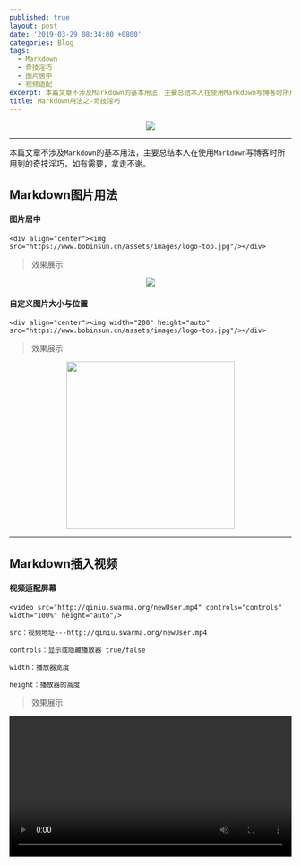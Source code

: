 ```yaml
---
published: true
layout: post
date: '2019-03-29 08:34:00 +0800'
categories: Blog
tags:
  - Markdown
  - 奇技淫巧
  - 图片居中
  - 视频适配
excerpt: 本篇文章不涉及Markdown的基本用法，主要总结本人在使用Markdown写博客时所用到的奇技淫巧，如有需要，拿走不谢。
title: Markdown用法之-奇技淫巧
---
```

<div align="center"><img src="https://www.bobinsun.cn/assets/images/logo-top.jpg"/></div>

---

本篇文章不涉及`Markdown`的基本用法，主要总结本人在使用`Markdown`写博客时所用到的奇技淫巧，如有需要，拿走不谢。


## Markdown图片用法

#### 图片居中

```
<div align="center"><img src="https://www.bobinsun.cn/assets/images/logo-top.jpg"/></div>
```

> 效果展示

<div align="center"><img src="https://www.bobinsun.cn/assets/images/logo-top.jpg"/></div>


#### 自定义图片大小与位置

```
<div align="center"><img width="200" height="auto" src="https://www.bobinsun.cn/assets/images/logo-top.jpg"/></div>
```

> 效果展示

<div align="center"><img width="300" height="auto" src="https://www.bobinsun.cn/assets/images/logo-top.jpg"/></div>

---

## Markdown插入视频

#### 视频适配屏幕

```
<video src="http://qiniu.swarma.org/newUser.mp4" controls="controls" width="100%" height="auto"/>

```

```
src：视频地址---http://qiniu.swarma.org/newUser.mp4

controls：显示或隐藏播放器 true/false

width：播放器宽度

height：播放器的高度
```

> 效果展示

<video src="http://qiniu.swarma.org/newUser.mp4" controls="controls" width="100%" height="auto"/>

---

## 插入Emoji表情符号

#### Emoji资源库

- [EMOJI CHEAT SHEET](https://www.webfx.com/tools/emoji-cheat-sheet/):https://www.webfx.com/tools/emoji-cheat-sheet/

- **GitHub Emoji** ： https://github.com/ikatyang/emoji-cheat-sheet/blob/master/README.md

`资源截图：`

<div align="center"><img width="600" height="auto" src="https://www.bobinsun.cn/assets/images/emoji-01.png"/></div>

<div align="center"><img width="600" height="auto" src="https://www.bobinsun.cn/assets/images/emoji-02.png"/></div>

> 效果展示

:bowtie: :money_with_wings: :anguished: :family: :ox: :mega: :bath: :soccer: :watermelon: :bike: :us: :cn: :one: :u5408: :u6709: :do_not_litter: :sos: :x:

---

## 设置文字属性

#### 改变字体颜色

```
<font color="#FF4500">我要变成这个颜色#FF4500</font>
```
> 效果展示

- <font color="#FF45000">我要变成这个颜色#FF4500</font>

- **附**：《[十六进制颜色对照表](http://www.w3school.com.cn/cssref/css_colornames.asp)》


#### 改变文字大小

```
<font size="1">我要变成1号字</font>
<font size="2">我要变成2号字</font>
<font size="3">我要变成3号字</font>
<font size="4">我要变成4号字</font>
<font size="5">我要变成5号字</font>
<font size="6">我要变成6号字</font>
<font size="7">我要变成7号字</font>
```

> 效果展示

- <font size="1">我要变成1号字</font>
- <font size="2">我要变成2号字</font>
- <font size="3">我要变成3号字</font>
- <font size="4">我要变成4号字</font>
- <font size="5">我要变成5号字</font>
- <font size="6">我要变成6号字</font>
- <font size="7">我要变成6号字</font>

#### 改变文字背景颜色

> 示例代码

```
<table><tr><td bgcolor="#7FFF00">我要变成#7FFF00背景色</td></tr></table>
<table><tr><td bgcolor="#D2691E">我要变成#D2691E背景色</td></tr></table>
<table><tr><td bgcolor="#6495ED">我要变成#6495ED背景色</td></tr></table>
<table><tr><td bgcolor="#FFF8DC">我要变成#FFF8DC背景色</td></tr></table>
<table><tr><td bgcolor="#008B8B">我要变成#008B8B背景色</td></tr></table>
<table><tr><td bgcolor="#A9A9A9">我要变成#A9A9A9背景色</td></tr></table>
<table><tr><td bgcolor="#8FBC8F">我要变成#8FBC8F背景色</td></tr></table>
```
> 效果展示

- <table><tr><td bgcolor="#7FFF00">我要变成#7FFF00背景色</td></tr></table>
- <table><tr><td bgcolor="#D2691E">我要变成#D2691E背景色</td></tr></table>
- <table><tr><td bgcolor="#6495ED">我要变成#6495ED背景色</td></tr></table>
- <table><tr><td bgcolor="#FFF8DC">我要变成#FFF8DC背景色</td></tr></table>
- <table><tr><td bgcolor="#008B8B">我要变成#008B8B背景色</td></tr></table>
- <table><tr><td bgcolor="#A9A9A9">我要变成#A9A9A9背景色</td></tr></table>
- <table><tr><td bgcolor="#8FBC8F">我要变成#8FBC8F背景色</td></tr></table>

---
